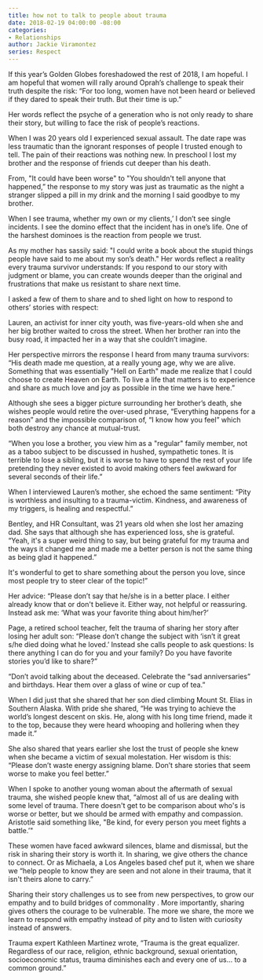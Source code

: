 ```yaml
---
title: how not to talk to people about trauma
date: 2018-02-19 04:00:00 -08:00
categories:
- Relationships
author: Jackie Viramontez
series: Respect
---
```


If this year’s Golden Globes foreshadowed the rest of 2018, I am hopeful. I am hopeful that women will rally around Oprah’s challenge to speak their truth despite the risk: “For too long, women have not been heard or believed if they dared to speak their truth. But their time is up.”

Her words reflect the psyche of a generation who is not only ready to share their story, but willing to face the risk of people’s reactions.

When I was 20 years old I experienced sexual assault. The date rape was less traumatic than the ignorant responses of people I trusted enough to tell. The pain of their reactions was nothing new. In preschool I lost my brother and the response of friends cut deeper than his death.

From, "It could have been worse" to "You shouldn't tell anyone that happened,” the response to my story was just as traumatic as the night a stranger slipped a pill in my drink and the morning I said goodbye to my brother.

When I see trauma, whether my own or my clients,’ I don’t see single incidents. I see the domino effect that the incident has in one’s life. One of the harshest dominoes is the reaction from people we trust.

As my mother has sassily said: "I could write a book about the stupid things people have said to me about my son’s death." Her words reflect a reality every trauma survivor understands: If you respond to our story with judgment or blame, you can create wounds deeper than the original and frustrations that make us resistant to share next time.

I asked a few of them to share and to shed light on how to respond to others’ stories with respect:

Lauren, an activist for inner city youth, was five-years-old when she and her big brother waited to cross the street. When her brother ran into the busy road, it impacted her in a way that she couldn’t imagine.

Her perspective mirrors the response I heard from many trauma survivors: “His death made me question, at a really young age, why we are alive. Something that was essentially "Hell on Earth" made me realize that I could choose to create Heaven on Earth. To live a life that matters is to experience and share as much love and joy as possible in the time we have here.”

Although she sees a bigger picture surrounding her brother’s death, she wishes people would retire the over-used phrase, “Everything happens for a reason” and the impossible comparison of, “I know how you feel” which both destroy any chance at mutual-trust.

“When you lose a brother, you view him as a "regular" family member, not as a taboo subject to be discussed in hushed, sympathetic tones. It is terrible to lose a sibling, but it is worse to have to spend the rest of your life pretending they never existed to avoid making others feel awkward for several seconds of their life.”

When I interviewed Lauren’s mother, she echoed the same sentiment: “Pity is worthless and insulting to a trauma-victim. Kindness, and awareness of my triggers, is healing and respectful.”

Bentley, and HR Consultant, was 21 years old when she lost her amazing dad. She says that although she has experienced loss, she is grateful. “Yeah, it's a super weird thing to say, but being grateful for my trauma and the ways it changed me and made me a better person is not the same thing as being glad it happened.”

It's wonderful to get to share something about the person you love, since most people try to steer clear of the topic!”

Her advice: “Please don’t say that he/she is in a better place. I either already know that or don't believe it. Either way, not helpful or reassuring. Instead ask me: ‘What was your favorite thing about him/her?’

Page, a retired school teacher, felt the trauma of sharing her story after losing her adult son: “Please don’t change the subject with ‘isn’t it great s/he died doing what he loved.’ Instead she calls people to ask questions: Is there anything I can do for you and your family? Do you have favorite stories you’d like to share?”

“Don’t avoid talking about the deceased. Celebrate the “sad anniversaries” and birthdays. Hear them over a glass of wine or cup of tea.”

When I did just that she shared that her son died climbing Mount St. Elias in Southern Alaska. With pride she shared, “He was trying to achieve the world’s longest descent on skis. He, along with his long time friend, made it to the top, because they were heard whooping and hollering when they made it.”

She also shared that years earlier she lost the trust of people she knew when she became a victim of sexual molestation. Her wisdom is this: “Please don’t waste energy assigning blame. Don’t share stories that seem worse to make you feel better.”

When I spoke to another young woman about the aftermath of sexual trauma, she wished people knew that, “almost all of us are dealing with some level of trauma. There doesn't get to be comparison about who's is worse or better, but we should be armed with empathy and compassion. Aristotle said something like, "Be kind, for every person you meet fights a battle.’"

These women have faced awkward silences, blame and dismissal, but the risk in sharing their story is worth it. In sharing, we give others the chance to connect. Or as Michaela, a Los Angeles based chef put it, when we share we “help people to know they are seen and not alone in their trauma, that it isn't theirs alone to carry.”

Sharing their story challenges us to see from new perspectives, to grow our empathy and to build bridges of commonality . More importantly, sharing gives others the courage to be vulnerable. The more we share,  the more we learn to respond with empathy instead of pity and to listen with curiosity instead of answers.

Trauma expert Kathleen Martinez wrote, “Trauma is the great equalizer. Regardless of our race, religion, ethnic background, sexual orientation, socioeconomic status, trauma diminishes each and every one of us... to a common ground.”